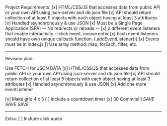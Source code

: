 Project Requirements:
[x] HTML/CSS/JS that accesses data from public API or your own 
        API using json-server and db.json file
    [x] API should return collection of at least 5 objects 
        with each object having at least 3 attributes
    [x] Handled asynchronously & use JSON
[x] Must be a Single Page Application (SPA)
        -- No redirects or reloads --
[x] 2 different event listeners that enable interactivity
        --click event, mouse enter
    [x] Each event listeners should have own unique callback 
        function. (.addEventListener())
    [x] Events must be in index.js
[] Use array method: map, forEach, filter, etc.

-------------------------------------------------------------------------------

Revision plan:

Use FETCH for JSON DATA
[x] HTML/CSS/JS that accesses data from public API or your own 
        API using json-server and db.json file
    [x] API should return collection of at least 5 objects 
        with each object having at least 3 attributes
    [x] Handled asynchronously & use JSON
[x] Add one more eventListener

[x] Make grid 4 x 5 
[ ] Include a countdown timer
[x] 30 Commits!!! *SAVE* *SAVE* *SAVE* 

-------------------------------------------------------------------------------

Extra:
[ ] Include click audio

